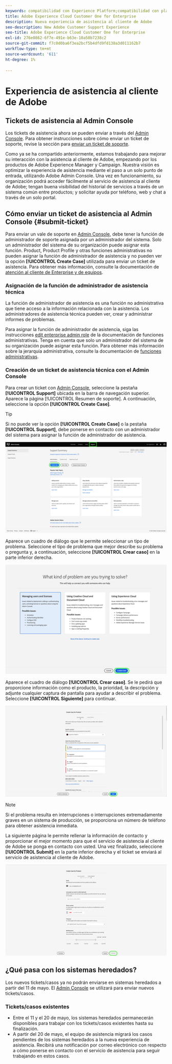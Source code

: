 ```yaml
---
keywords: compatibilidad con Experience Platform;compatibilidad con plataformas;compatibilidad con servicios inteligentes; asistencia al cliente; compatibilidad con attribution ai; soporte de rtcdp; enviar ticket de asistencia técnica;asistencia al cliente
title: Adobe Experience Cloud Customer One for Enterprise
description: Nueva experiencia de asistencia al cliente de Adobe
seo-description: New Adobe Customer Support Experience
seo-title: Adobe Experience Cloud Customer One for Enterprise
exl-id: 276e0862-6f7e-491e-b63e-10a50b7238c2
source-git-commit: f7c0d0ba6f3ea2bcf5b4dfd9fd138a3d011162b7
workflow-type: tm+mt
source-wordcount: '611'
ht-degree: 1%

---
```


# Experiencia de asistencia al cliente de Adobe

## Tickets de asistencia al Admin Console

Los tickets de asistencia ahora se pueden enviar a través del [Admin Console](https://adminconsole.adobe.com/). Para obtener instrucciones sobre cómo enviar un ticket de soporte, revise la sección para [enviar un ticket de soporte](#submit-ticket).

Como ya se ha compartido anteriormente, estamos trabajando para mejorar su interacción con la asistencia al cliente de Adobe, empezando por los productos de Adobe Experience Manager y Campaign. Nuestra visión es optimizar la experiencia de asistencia mediante el paso a un solo punto de entrada, utilizando Adobe Admin Console. Una vez en funcionamiento, su organización podrá acceder fácilmente al servicio de asistencia al cliente de Adobe; tengan buena visibilidad del historial de servicios a través de un sistema común entre productos; y solicitar ayuda por teléfono, web y chat a través de un solo portal.

## Cómo enviar un ticket de asistencia al Admin Console {#submit-ticket}

Para enviar un vale de soporte en [Admin Console](https://adminconsole.adobe.com/), debe tener la función de administrador de soporte asignada por un administrador del sistema. Solo un administrador del sistema de su organización puede asignar esta función. Product, Product Profile y otras funciones administrativas no pueden asignar la función de administrador de asistencia y no pueden ver la opción **[!UICONTROL Create Case]** utilizada para enviar un ticket de asistencia. Para obtener más información, consulte la documentación de [atención al cliente de Enterprise y de equipos](https://helpx.adobe.com/enterprise/using/support-and-expert-services.html).

### Asignación de la función de administrador de asistencia técnica

La función de administrador de asistencia es una función no administrativa que tiene acceso a la información relacionada con la asistencia. Los administradores de asistencia técnica pueden ver, crear y administrar informes de problemas.

Para asignar la función de administrador de asistencia, siga las instrucciones [edit enterprise admin role](https://helpx.adobe.com/enterprise/using/admin-roles.html#add-admin-teams) de la documentación de funciones administrativas. Tenga en cuenta que solo un administrador del sistema de su organización puede asignar esta función. Para obtener más información sobre la jerarquía administrativa, consulte la documentación de [funciones administrativas](https://helpx.adobe.com/enterprise/admin-guide.html/enterprise/using/admin-roles.ug.html).

### Creación de un ticket de asistencia técnica con el Admin Console

Para crear un ticket con [Admin Console](https://adminconsole.adobe.com/), seleccione la pestaña **[!UICONTROL Support]** ubicada en la barra de navegación superior. Aparece la página [!UICONTROL Resumen de soporte]. A continuación, seleccione la opción **[!UICONTROL Create Case]**.

>[!TIP]
>
> Si no puede ver la opción **[!UICONTROL Create Case]** o la pestaña **[!UICONTROL Support]**, debe ponerse en contacto con un administrador del sistema para asignar la función de administrador de asistencia.

![Pestaña Asistencia al Admin Console](./assets/Support.png)

Aparece un cuadro de diálogo que le permite seleccionar un tipo de problema. Seleccione el tipo de problema que mejor describe su problema o pregunta y, a continuación, seleccione **[!UICONTROL Crear caso]** en la parte inferior derecha.

![Seleccionar problema](./assets/select-case-type.png)

Aparece el cuadro de diálogo **[!UICONTROL Crear caso]**. Se le pedirá que proporcione información como el producto, la prioridad, la descripción y adjunte cualquier captura de pantalla para ayudar a describir el problema. Seleccione **[!UICONTROL Siguiente]** para continuar.

![crear caso](./assets/create_case.png)

>[!NOTE]
>
> Si el problema resulta en interrupciones o interrupciones extremadamente graves en un sistema de producción, se proporciona un número de teléfono para obtener asistencia inmediata.

La siguiente página le permite rellenar la información de contacto y proporcionar el mejor momento para que el servicio de asistencia al cliente de Adobe se ponga en contacto con usted. Una vez finalizado, seleccione **[!UICONTROL Submit]** en la parte inferior derecha y el ticket se enviará al servicio de asistencia al cliente de Adobe.

![Enviar ticket](./assets/submit_case.png)

## ¿Qué pasa con los sistemas heredados?

Los nuevos tickets/casos ya no podrán enviarse en sistemas heredados a partir del 11 de mayo.  El [Admin Console](https://adminconsole.adobe.com/) se utilizará para enviar nuevos tickets/casos.

### Tickets/casos existentes

* Entre el 11 y el 20 de mayo, los sistemas heredados permanecerán disponibles para trabajar con los tickets/casos existentes hasta su finalización.
* A partir del 20 de mayo, el equipo de asistencia migrará los casos pendientes de los sistemas heredados a la nueva experiencia de asistencia.  Recibirá una notificación por correo electrónico con respecto a cómo ponerse en contacto con el servicio de asistencia para seguir trabajando en estos casos.


